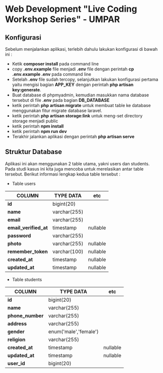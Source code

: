 # Web Development "Live Coding Workshop Series" - UMPAR

## Konfigurasi

Sebelum menjalankan aplikasi, terlebih dahulu lakukan konfigurasi di bawah ini :

- Ketik **composer install** pada command line
- copy **.env.example** file menjadi **.env** file dengan perintah **cp .env.example .env** pada command line
- Setelah **.env** file sudah tercopy, selanjutkan lakukan konfigurasi pertama yaitu mengisi bagian **APP_KEY** dengan perintah **php artisan key:generate**.
- Buat database di phpmyadmin, kemudian masukkan nama database tersebut di file **.env** pada bagian **DB_DATABASE**
- ketik perintah **php artisan migrate** untuk membuat table ke database menggunakan fitur migrate database laravel.
- ketik perintah **php artisan storage:link** untuk meng-set directory storage menjadi public
- ketik perintah **npm install**
- ketik perintah **npm run dev**
- Terakhir jalankan aplikasi dengan perintah **php artisan serve**

## Struktur Database

Aplikasi ini akan menggunakan 2 table utama, yakni users dan students. Pada studi kasus ini kita juga mencoba untuk merelasikan antar table tersebut. Berikut informasi lengkap kedua table tersebut :

- Table users

| COLUMN | TYPE DATA | etc |
| ------ | ------ | ------ |
| **id**| bigint(20) |
| **name**| varchar(255) |
| **email**| varchar(255) |
| **email_verified_at**| timestamp | nullable |
| **password**| varchar(255) |
| **photo**| varchar(255) | nullable |
| **remember_token**| varchar(100) | nullable |
| **created_at**| timestamp | nullable |
| **updated_at**| timestamp | nullable |

- Table students

| COLUMN | TYPE DATA | etc |
| ------ | ------ | ------ |
| **id**| bigint(20) |
| **name**| varchar(255) |
| **phone_number**| varchar(255) |
| **address**| varchar(255) |
| **gender**| enum('male','female') |
| **religion**| varchar(255) |
| **created_at**| timestamp | nullable |
| **updated_at**| timestamp | nullable |
| **user_id**| bigint(20) |


